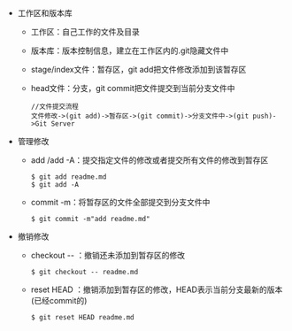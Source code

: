 + 工作区和版本库
  + 工作区：自己工作的文件及目录
  + 版本库：版本控制信息，建立在工作区内的.git隐藏文件中
  + stage/index文件：暂存区，git add把文件修改添加到该暂存区
  + head文件：分支，git commit把文件提交到当前分支文件中

        //文件提交流程
        文件修改->(git add)->暂存区->(git commit)->分支文件中->(git push)->Git Server
+ 管理修改
  + add <fileName>/add -A：提交指定文件的修改或者提交所有文件的修改到暂存区

        $ git add readme.md
        $ git add -A
  + commit -m<message>：将暂存区的文件全部提交到分支文件中

        $ git commit -m"add readme.md"
+ 撤销修改
  + checkout -- <fileName>：撤销还未添加到暂存区的修改

        $ git checkout -- readme.md
  + reset HEAD <fileName>：撤销添加到暂存区的修改，HEAD表示当前分支最新的版本(已经commit的)

        $ git reset HEAD readme.md

